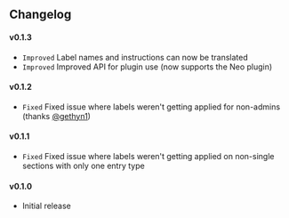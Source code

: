 ## Changelog

#### v0.1.3
- `Improved` Label names and instructions can now be translated
- `Improved` Improved API for plugin use (now supports the Neo plugin)

#### v0.1.2
- `Fixed` Fixed issue where labels weren't getting applied for non-admins (thanks [@gethyn1](https://github.com/gethyn1))

#### v0.1.1
- `Fixed` Fixed issue where labels weren't getting applied on non-single sections with only one entry type

#### v0.1.0
- Initial release
